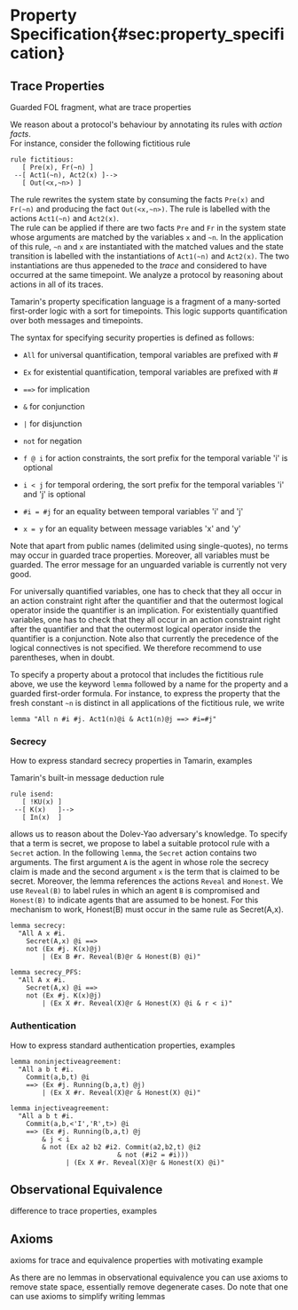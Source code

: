 Property Specification{#sec:property_specification}
======================

Trace Properties
----------------

Guarded FOL fragment, what are trace properties

We reason about a protocol's behaviour by annotating its
rules with *action facts*.  
For instance, consider the following fictitious rule 
```
rule fictitious:
   [ Pre(x), Fr(~n) ]
 --[ Act1(~n), Act2(x) ]-->
   [ Out(<x,~n>) ]
```

The rule rewrites the system state by consuming the facts `Pre(x)` and
`Fr(~n)` and producing the fact `Out(<x,~n>)`. The rule is labelled
with the actions `Act1(~n)` and `Act2(x)`.  
The rule can be applied if there are two facts `Pre` and `Fr` in the system state whose arguments are matched by the variables `x` and `~n`. In the application of 
this rule, `~n` and `x` are instantiated with the matched values and the
state transition is labelled with the instantiations of `Act1(~n)` and
`Act2(x)`. The two instantiations are thus appeneded to the
*trace* and considered to have occurred at the same timepoint. 
We analyze a protocol by reasoning about actions in all of its traces.

Tamarin's property specification language
is a fragment of a many-sorted first-order logic with a sort for
timepoints.  This logic supports quantification over both messages and
timepoints. 

The syntax for specifying security properties is defined as follows:

 *  `All`      for universal quantification, temporal variables are prefixed with #
 *  `Ex`       for existential quantification, temporal variables are prefixed with #
 *  `==>`      for implication
 *  `&`        for conjunction
 *  `|`        for disjunction
 *  `not`      for  negation

 *  `f @ i`    for action constraints, the sort prefix for the temporal variable 'i'
           is optional

 * `i < j`    for temporal ordering, the sort prefix for the temporal variables 'i'
           and 'j' is optional

 * `#i = #j`  for an equality between temporal variables 'i' and 'j'
 * `x = y`    for an equality between message variables 'x' and 'y'


Note that apart from public names (delimited using single-quotes), no terms
may occur in guarded trace properties. Moreover, all variables must be
guarded. The error message for an unguarded variable is currently not very
good.

For universally quantified variables, one has to check that they all
occur in an action constraint right after the quantifier and that the
outermost logical operator inside the quantifier is an implication.
For existentially quantified variables, one has to check that they all
occur in an action constraint right after the quantifier and that the
outermost logical operator inside the quantifier is a conjunction.
Note also that currently the precedence of the logical connectives is
not specified. We therefore recommend to use parentheses, when in
doubt.


To specify a property about a protocol that includes the fictitious
rule above, we use the keyword `lemma` followed by a name for the
property and a guarded first-order formula.
For instance, to express the property that the fresh constant `~n` is
distinct in all applications of the fictitious rule, we write

```
lemma "All n #i #j. Act1(n)@i & Act1(n)@j ==> #i=#j"
```


### Secrecy ###

How to express standard secrecy properties in Tamarin, examples

Tamarin's built-in message deduction rule
```
rule isend: 
   [ !KU(x) ]
 --[ K(x)   ]-->
   [ In(x)  ]
```
allows us to reason about the Dolev-Yao adversary's knowledge.  To
specify that a term is secret, we propose to label a suitable protocol
rule with a `Secret` action.  In the following `lemma`, the `Secret`
action contains two arguments. The first argument `A` is the agent in
whose role the secrecy claim is made and the second argument `x` is
the term that is claimed to be secret.  Moreover, the lemma references
the actions `Reveal` and `Honest`. We use `Reveal(B)` to label rules
in which an agent `B` is compromised and `Honest(B)` to indicate
agents that are assumed to be honest. For this mechanism to work,
Honest(B) must occur in the same rule as Secret(A,x).
```
lemma secrecy:
  "All A x #i. 
    Secret(A,x) @i ==> 
    not (Ex #j. K(x)@j)
        | (Ex B #r. Reveal(B)@r & Honest(B) @i)"
```


```
lemma secrecy_PFS:
  "All A x #i. 
    Secret(A,x) @i ==> 
    not (Ex #j. K(x)@j)
        | (Ex X #r. Reveal(X)@r & Honest(X) @i & r < i)"
```

### Authentication ###

How to express standard authentication properties, examples


```
lemma noninjectiveagreement:
  "All a b t #i. 
    Commit(a,b,t) @i
    ==> (Ex #j. Running(b,a,t) @j)
        | (Ex X #r. Reveal(X)@r & Honest(X) @i)"
```

```
lemma injectiveagreement:
  "All a b t #i. 
    Commit(a,b,<'I','R',t>) @i
    ==> (Ex #j. Running(b,a,t) @j 
        & j < i
        & not (Ex a2 b2 #i2. Commit(a2,b2,t) @i2
                           & not (#i2 = #i)))
              | (Ex X #r. Reveal(X)@r & Honest(X) @i)"
```

Observational Equivalence
-------------------------

difference to trace properties, examples

Axioms
------
axioms for trace and equivalence properties with motivating example

As there are no lemmas in observational equivalence you can use axioms to remove state space, essentially remove degenerate cases. Do note that one can use axioms to simplify writing lemmas

